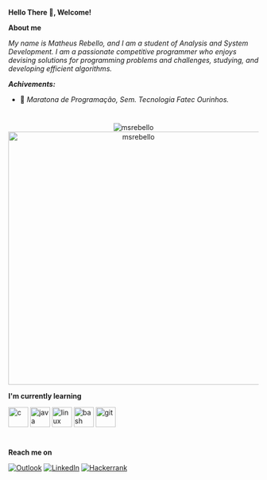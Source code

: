 **Hello There 👋, Welcome!**

**About me**

_My name is Matheus Rebello, and I am a student of Analysis and System Development. I am a passionate competitive programmer who enjoys devising solutions for programming problems and challenges, studying, and developing efficient algorithms._

**_Achivements:_**
- 🥈 _Maratona de Programação, Sem. Tecnologia Fatec Ourinhos._

#

<p align = "center">
  <img src="https://github-readme-stats.vercel.app/api?username=msrebello&show_icons=true&locale=en&theme=algolia&count_private=true&langs_count=6" alt="msrebello" />
  <img width="508" src="https://github-readme-stats.vercel.app/api/top-langs/?username=msrebello&layout=compact&show_icons=true&theme=algolia&locale=en&count_private=true&langs_count=6" alt="msrebello" />
</p>

**I'm currently learning**

  <p align="left"> 
    <img src="https://cdn.jsdelivr.net/gh/devicons/devicon/icons/c/c-plain.svg" alt="c" width="40" height="40"/>
    <img src="https://cdn.jsdelivr.net/gh/devicons/devicon/icons/java/java-original.svg" alt="java" width="40" height="40"/>
    <img src="https://cdn.jsdelivr.net/gh/devicons/devicon/icons/linux/linux-original.svg" alt="linux" width="40" height="40"/>
    <img src="https://cdn.jsdelivr.net/gh/devicons/devicon/icons/bash/bash-plain.svg" alt="bash" width="40" height="40"/>
    <img src="https://cdn.jsdelivr.net/gh/devicons/devicon/icons/git/git-plain.svg" alt="git" width="40" height="40"/>
  </p>
  
#

**Reach me on**
 
[![Outlook](https://img.shields.io/badge/Outlook-0078D4?style=for-the-badge&logo=microsoft-outlook&logoColor=white)](matheussrb@outlook.com)
[![LinkedIn](https://img.shields.io/badge/linkedin-%230077B5.svg?style=for-the-badge&logo=linkedin&logoColor=white)](www.linkedin.com/in/matheus-scr)
[![Hackerrank](https://img.shields.io/badge/-Hackerrank-2EC866?style=for-the-badge&logo=HackerRank&logoColor=black)](https://www.hackerrank.com/profile/matheusscrb)
